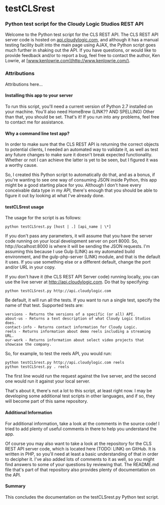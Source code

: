 # testCLSrest
### Python test script for the Cloudy Logic Studios REST API

Welcome to the Python test script for the CLS REST API. The CLS REST API server code is hosted on [api.cloudylogic.com](http://api.cloudylogic.com), and although it has a manual testing facility built into the main page using AJAX, the Python script goes much further in shaking out the API. If you have questions, or would like to provide feedback and/or to report a bug, feel free to contact the author, Ken Lowrie, at [www.kenlowrie.com](http://www.kenlowrie.com/).

### Attributions

Attributions here...

#### Installing this app to your server

To run this script, you'll need a current version of Python 2.7 installed on your machine. You'll also need HomeBrew (LINK?? AND SPELLING) Other than that, you should be set. That's it! If you run into any problems, feel free to contact me for assistance.

#### Why a command line test app?

In order to make sure that the CLS REST API is returning the correct objects to potential clients, I needed an automated way to validate it, as well as test any future changes to make sure it doesn't break expected functionality. Whether or not I can achieve the latter is yet to be seen, but I figured it was a worthy cause.

So, I created this Python script to automatically do that, and as a bonus, if you're wanting to see one way of consuming JSON inside Python, this app might be a good starting place for you. Although I don't have every conceivable data type in my API, there's enough that you should be able to figure it out by looking at what I've already done.

#### testCLSrest usage

The usage for the script is as follows:

    python testCLSrest.py [host | .] [api_name | \*]

If you don't pass any parameters, it will assume that you have the server code running on your local development server on port 8000. So, http://localhost:8000 is where it will be sending the JSON requests. I'm assuming this because I use Gulp (LINK) as my automated build environment, and the gulp-php-server (LINK) module, and that is the default it uses. If you use something else or a different default, change the port and/or URL in your copy.

If you don't have it (the CLS REST API Server code) running locally, you can use the live server at http://api.cloudylogic.com. Do that by specifying: 

    python testCLSrest.py http://api.cloudylogic.com

Be default, it will run all the tests. If you want to run a single test, specify the name of that test. Supported tests are:

    versions - Returns the versions of a specific (or all) API. 
    about-us - Returns a text description of what Cloudy Logic Studios does.
    contact-info - Returns contact information for Cloudy Logic.
    reels - Returns information about demo reels including a streaming URL.
    our-work - Returns information about select video projects that showcase the company.

So, for example, to test the reels API, you would run:

    python testCLSrest.py http://api.cloudylogic.com reels
    python testCLSrest.py . reels

The first line would run the request against the live server, and the second one would run it against your local server.

That's about it, there's not a lot to this script, at least right now. I may be developing some additional test scripts in other languages, and if so, they will become part of this same repository.

#### Additional Information

For additional information, take a look at the comments in the source code! I tried to add plenty of useful comments in there to help you understand the app.

Of course you may also want to take a look at the repository for the CLS REST API server code, which is located here (TODO: LINK) on GitHub. It is written in PHP, so you'll need at least a basic understanding of that in order to decipher it. I've also added lots of comments to it as well, so you might find answers to some of your questions by reviewing that. The README.md file that's part of that repository also provides plenty of documentation on the API.

#### Summary

This concludes the documentation on the testCLSrest.py Python test script.

